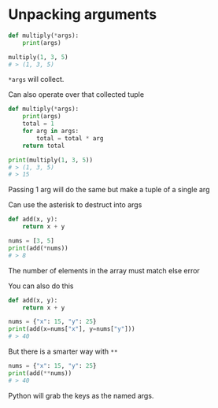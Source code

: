 # Unpacking arguments

```py
def multiply(*args):
    print(args)

multiply(1, 3, 5)
# > (1, 3, 5)
```

`*args` will collect.

Can also operate over that collected tuple

```py
def multiply(*args):
    print(args)
    total = 1
    for arg in args:
        total = total * arg
    return total

print(multiply(1, 3, 5))
# > (1, 3, 5)
# > 15
```

Passing 1 arg will do the same but make a tuple of a single arg

Can use the asterisk to destruct into args

```py
def add(x, y):
    return x + y

nums = [3, 5]
print(add(*nums))
# > 8
```

The number of elements in the array must match else error

You can also do this

```py
def add(x, y):
    return x + y

nums = {"x": 15, "y": 25}
print(add(x=nums["x"], y=nums["y"]))
# > 40
```

But there is a smarter way with `**`

```py
nums = {"x": 15, "y": 25}
print(add(**nums))
# > 40
```

Python will grab the keys as the named args.
